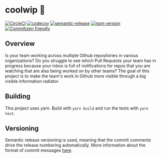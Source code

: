 # coolwip 🍨
[![CircleCI](https://circleci.com/gh/chodges15/coolwip.svg?style=svg)](https://circleci.com/gh/chodges15/coolwip)
[![codecov](https://codecov.io/gh/chodges15/coolwip/branch/master/graph/badge.svg)](https://codecov.io/gh/chodges15/coolwip)
[![semantic-release](https://img.shields.io/badge/%20%20%F0%9F%93%A6%F0%9F%9A%80-semantic--release-e10079.svg)](https://github.com/semantic-release/semantic-release)
[![npm version](https://badge.fury.io/js/lean-team-flow-dashboard.svg)](https://badge.fury.io/js/lean-team-flow-dashboard)
[![Commitizen friendly](https://img.shields.io/badge/commitizen-friendly-brightgreen.svg)](http://commitizen.github.io/cz-cli/)


## Overview

Is your team working across multiple Github repositories in various organizations? Do you struggle to see which Pull Requests your team has in progress because your inbox is full of notifications for repos that you are watching that are also being worked on by other teams? The goal of this project is to make the team's work in Github more visible through a big visible information radiator.

## Building 

This project uses yarn. Build with `yarn build` and run the tests with `yarn test`.

## Versioning

Semantic release versioning is used, meaning that the commit comments drive the release numbering automatically. More information about the format of commit messages [here](https://github.com/angular/angular.js/blob/master/DEVELOPERS.md#-git-commit-guidelines).
